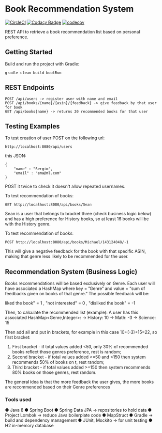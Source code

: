# Book Recommendation System

[![CircleCI](https://circleci.com/gh/sergiopoliveira/book-recommendation-system.svg?style=svg)](https://circleci.com/gh/sergiopoliveira/book-recommendation-system)
[![Codacy Badge](https://api.codacy.com/project/badge/Grade/5b84bf2bcc5949338bb9806e35b4988e)](https://www.codacy.com/app/sergiopoliveira/book-recommendation-system?utm_source=github.com&amp;utm_medium=referral&amp;utm_content=sergiopoliveira/book-recommendation-system&amp;utm_campaign=Badge_Grade)
[![codecov](https://codecov.io/gh/sergiopoliveira/book-recommendation-system/branch/master/graph/badge.svg)](https://codecov.io/gh/sergiopoliveira/book-recommendation-system)



REST API to retrieve a book recommendation list based on personal preference.

## Getting Started

Build and run the project with Gradle:

```
gradle clean build bootRun
```

## REST Endpoints

```
POST /api/users -> register user with name and email
POST /api/books/{name}/{asin}/{feedback} -> give feedback by that user for book
GET /api/books{name} -> returns 20 recommended books for that user
```
## Testing Examples

To test creation of user POST on the following url:
```
http://localhost:8080/api/users
```
this JSON: 
```
{
	"name" : "Sergio",
	"email" : "ema@ml.com"
}
```
POST it twice to check it doesn't allow repeated usernames.

To test recommendation of books:
```
GET http://localhost:8080/api/books/Sean
```
Sean is a user that belongs to bracket three (check business logic below) and has a high preference for History books, so at least 16 books will be with the History genre.

To test recommendation of books:
```
POST http://localhost:8080/api/books/Michael/143124048/-1
```
This will give a negative feedback for the book with that specific ASIN, making that genre less likely to be recommended for the user.

## Recommendation System (Business Logic)

Books recommendations will be based exclusively on Genre. Each user will have associated a HashMap where key = ”Genre” and value = “sum of feedbacks given on books of that genre.” The possible feedback will be:

 liked the book" = 1
, "not interested" = 0
, "disliked the book" = -1

Then, to calculate the recommended list (example):
A user has this associated HashMap<Genre,Integer>:
-> History: 10
-> Math: -3
-> Science: 15

Then add all and put in brackets, for example in this case 10+(-3)+15=22, so first bracket:

1. First bracket - if total values added <50, only 30% of recommended books reflect those genres preference, rest is random;
2. Second bracket - if total values added >=50 and <150 then system recommends 50% of books on t, rest random;
3. Third bracket - if total values added >=150 then system recommends 80% books on those genres, rest random.

The general idea is that the more feedback the user gives, the more books are recommended based on their Genre preferences

### Tools used

● Java 8
● Spring Boot
● Spring Data JPA -> repositories to hold data
● Project Lombok -> reduce Java boilerplate code
● MapStruct
● Gradle -> build and dependency management
● JUnit, Mockito -> for unit testing
● H2 in-memory database
